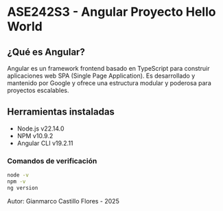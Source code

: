 # ASE242S3 - Angular Proyecto Hello World 

## ¿Qué es Angular?
Angular es un framework frontend basado en TypeScript para construir aplicaciones web SPA (Single Page Application). Es desarrollado y mantenido por Google y ofrece una estructura modular y poderosa para proyectos escalables.

## Herramientas instaladas

* Node.js v22.14.0
* NPM v10.9.2
* Angular CLI v19.2.11

### Comandos de verificación

```bash
node -v
npm -v
ng version
```

Autor:
Gianmarco Castillo Flores - 2025
